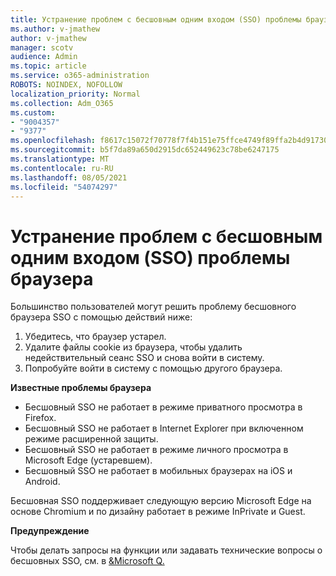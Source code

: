 ```yaml
---
title: Устранение проблем с бесшовным одним входом (SSO) проблемы браузера
ms.author: v-jmathew
author: v-jmathew
manager: scotv
audience: Admin
ms.topic: article
ms.service: o365-administration
ROBOTS: NOINDEX, NOFOLLOW
localization_priority: Normal
ms.collection: Adm_O365
ms.custom:
- "9004357"
- "9377"
ms.openlocfilehash: f8617c15072f70778f7f4b151e75ffce4749f89ffa2b4d91730937c26aaeabbb
ms.sourcegitcommit: b5f7da89a650d2915dc652449623c78be6247175
ms.translationtype: MT
ms.contentlocale: ru-RU
ms.lasthandoff: 08/05/2021
ms.locfileid: "54074297"
---
```

# <a name="troubleshoot-seamless-single-sign-on-sso-browser-issues"></a>Устранение проблем с бесшовным одним входом (SSO) проблемы браузера

Большинство пользователей могут решить проблему бесшовного браузера SSO с помощью действий ниже:

1. Убедитесь, что браузер устарел.
2. Удалите файлы cookie из браузера, чтобы удалить недействительный сеанс SSO и снова войти в систему.
3. Попробуйте войти в систему с помощью другого браузера.

**Известные проблемы браузера**

- Бесшовный SSO не работает в режиме приватного просмотра в Firefox.
- Бесшовный SSO не работает в Internet Explorer при включенном режиме расширенной защиты.
- Бесшовный SSO не работает в режиме личного просмотра в Microsoft Edge (устаревшем).
- Бесшовный SSO не работает в мобильных браузерах на iOS и Android.

Бесшовная SSO поддерживает следующую версию Microsoft Edge на основе Chromium и по дизайну работает в режиме InPrivate и Guest.

**Предупреждение**

Чтобы делать запросы на функции или задавать технические вопросы о бесшовных SSO, см. в [&Microsoft Q.](https://docs.microsoft.com/answers/topics/azure-ad-single-sign-on.html)
